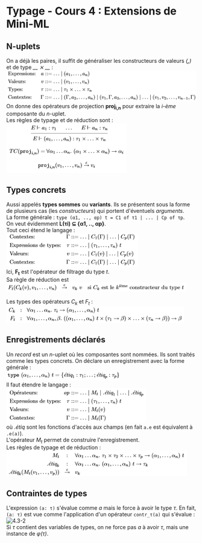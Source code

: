 # Typage - Cours 4 : Extensions de Mini-ML

## N-uplets

On a déjà les paires, il suffit de généraliser les constructeurs
de valeurs *(__,__)* et de type *__ ⨯ __* :  
![4.1-1](img/cours4/4_1.png)  
On donne des opérateurs de projection **proj<sub>i,n</sub>** pour extraire la
*i-ème* composante du *n*-uplet.  
Les règles de typage et de réduction sont :  
![4.1-1](img/cours4/4_2.png)  

## Types concrets

Aussi appelés **types sommes** ou **variants**. Ils se présentent sous la forme
de plusieurs cas (les *constructeurs*) qui portent d'éventuels *arguments*.  
La forme générale : ```type (α1, .., αp) t = C1 of τ1 | ... | Cp of τp```.  
On veut évidemment **L(τi) ⊆ {α1, .., αp}**.  
Tout ceci étend le langage :  
![4.2-2](img/cours4/4_3.png)  
Ici, **F<sub>t</sub>** est l'opérateur de filtrage du type *t*.  
Sa règle de réduction est ![4.2-2](img/cours4/4_4.png)

Les types des opérateurs *C<sub>k</sub>* et *F<sub>t</sub>* :  
![4.2-2](img/cours4/4_5.png)  

## Enregistrements déclarés

Un *record* est un *n*-uplet où les composantes sont nommées. Ils sont traités
comme les types concrets. On déclare un enregistrement avec la forme générale :  
![4.3-2](img/cours4/4_6.png)  
Il faut étendre le langage :  
![4.3-2](img/cours4/4_7.png)  
où *.étiq* sont les fonctions d'accès aux champs (en fait ```a.e``` est
équivalent à ```.e(a)```).  
L'opérateur *M<sub>t</sub>* permet de construire l'enregistrement.  
Les règles de typage et de réduction :  
![4.3-2](img/cours4/4_8.png)  

## Contraintes de types

L'expression ```(a: τ)``` s'évalue comme *a* mais le force à avoir le type
*τ*.  En fait, ```(a: τ)``` est vue comme l'application d'un opérateur
```contr_τ(a)``` qui s'évalue :  
![4.3-2](img/cours4/4_9.png)  
Si *τ* contient des variables de types, on ne force pas *a* à avoir *τ*, mais
une instance de *φ(τ)*.  
